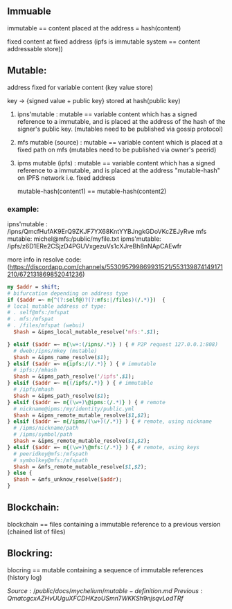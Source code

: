 ## Immuable

immutable == content placed at the address = hash(content) 


   fixed content at fixed address (ipfs is immutable system == content addressable store))
   
   
## Mutable:

   address fixed for variable content (key value store)
   
   key -> {signed value + public key} stored at hash(public key)

1. ipns'mutable :
   mutable == variable content which has a signed reference to a immutable,
      and is placed at the address of the hash of the signer's public key.
           (mutables need to be published via gossip protocol)

2. mfs mutable (source) :
   mutable == variable content which is placed at a fixed path on mfs
   (mutables need to be published via owner's peerid)

3. ipms mutable (ipfs) :
   mutable == variable content which has a signed reference to a immutable,
     and is placed at the address "mutable-hash" on IPFS network i.e. fixed address

   mutable-hash(content1) == mutable-hash(content2) 
   
### example:

ipns'mutable : /ipns/QmcfHufAK9ErQ9ZKJF7YX68KntYYBJngkGDoVKcZEJyRve
mfs mutable: michel@mfs:/public/myfile.txt
ipms'mutable: /ipfs/z6D1ERe2CSjzD4PGUVxgezuVs1cXJreBh8nNApCAEwfr

more info in resolve code: (https://discordapp.com/channels/553095799869931521/553139874149171210/672131869852041236)
```perl
my $addr = shift;
# bifurcation depending on address type
if ($addr =~ m{^(?:self@)?(?:mfs:|/files)(/.*)})  {
# local mutable address of type:
# . self@mfs:/mfspat
# . mfs:/mfspat
# . /files/mfspat (webui)
  $hash = &ipms_local_mutable_resolve('mfs:'.$1);

} elsif ($addr =~ m{\w+:(/ipns/.*)} ) { # P2P request 127.0.0.1:808)
  # dweb:/ipns/mkey (mutable)
  $hash = &ipms_name_resolve($1);
} elsif ($addr =~ m{ipfs:/(/.*)} ) { # immutable
  # ipfs://mhash
  $hash = &ipms_path_resolve('/ipfs'.$1);
} elsif ($addr =~ m{(/ipfs/.*)} ) { # immutable
  # /ipfs/mhash
  $hash = &ipms_path_resolve($1);
} elsif ($addr =~ m{(\w+)\@ipms:(/.*)} ) { # remote
  # nickname@ipms:/my/identity/public.yml
  $hash = &ipms_remote_mutable_resolve($1,$2);
} elsif ($addr =~ m{/ipms/(\w+)(/.*)} ) { # remote, using nickname
  # /ipms/nickname/path
  # /ipms/symbol/path
  $hash = &ipms_remote_mutable_resolve($1,$2);
} elsif ($addr =~ m{(\w+)\@mfs:(/.*)} ) { # remote, using keys
  # peeridkey@mfs:/mfspath
  # symbolkey@mfs:/mfspath
  $hash = &mfs_remote_mutable_resolve($1,$2);
} else {
  $hash = &mfs_unknow_resolve($addr);
}

```



## Blockchain:

  blockchain == files containing a immutable reference to a previous version (chained list of files)

## Blockring:

  blocring == mutable containing a sequence of immutable references (history log)



$Source: /public/docs/mychelium/mutable-definition.md$
$Previous: QmatcgcxAZHvUUguXFCDHKzoUSmn7WKKSh9njsqvLodTRf$


